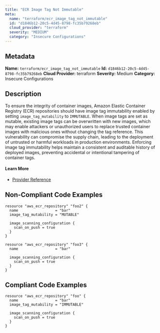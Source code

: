 ```yaml
---
title: "ECR Image Tag Not Immutable"
meta:
  name: "terraform/ecr_image_tag_not_immutable"
  id: "d1846b12-20c5-4d45-8798-fc35b79268eb"
  cloud_provider: "terraform"
  severity: "MEDIUM"
  category: "Insecure Configurations"
---
```

## Metadata
**Name:** `terraform/ecr_image_tag_not_immutable`
**Id:** `d1846b12-20c5-4d45-8798-fc35b79268eb`
**Cloud Provider:** terraform
**Severity:** Medium
**Category:** Insecure Configurations
## Description
To ensure the integrity of container images, Amazon Elastic Container Registry (ECR) repositories should have image tag immutability enabled by setting `image_tag_mutability` to `IMMUTABLE`. When image tags are set as mutable, existing image tags can be overwritten with new images, which may enable attackers or unauthorized users to replace trusted container images with malicious ones without changing the tag reference. This vulnerability can compromise the supply chain, leading to the deployment of untrusted or harmful workloads in production environments. Enforcing image tag immutability helps maintain a consistent and auditable history of deployed images, preventing accidental or intentional tampering of container tags.

#### Learn More

 - [Provider Reference](https://registry.terraform.io/providers/hashicorp/aws/latest/docs/resources/ecr_repository)

## Non-Compliant Code Examples
```aws
resource "aws_ecr_repository" "foo2" {
  name                 = "bar"
  image_tag_mutability = "MUTABLE"

  image_scanning_configuration {
    scan_on_push = true
  }
}

resource "aws_ecr_repository" "foo3" {
  name                 = "bar"

  image_scanning_configuration {
    scan_on_push = true
  }
}

```

## Compliant Code Examples
```aws
resource "aws_ecr_repository" "foo" {
  name                 = "bar"
  image_tag_mutability = "IMMUTABLE"

  image_scanning_configuration {
    scan_on_push = true
  }
}

```